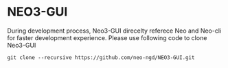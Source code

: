 # NEO3-GUI

During development process, Neo3-GUI direcelty referece Neo and Neo-cli for faster development experience.  Please use following code to clone Neo3-GUI

```shell
git clone --recursive https://github.com/neo-ngd/NEO3-GUI.git
```
